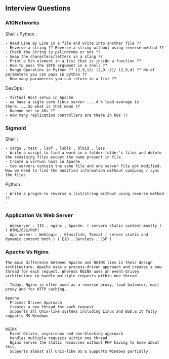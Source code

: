 ## Interview Questions


### A10Networks

Shell / Python : 
  
    - Read Line By Line in a file and write into another file ??
    - Reverse a string ?? Reverse a string without using reverse method ??
    - Check the String is palindrome or not ??
    - Swap the charecters/letters in a sting ??
    - Print a 5th element in a list that is inside a function ??
    - How to pass the 10th argument in a shell ??
    - Range Operatins in Python ?? (2,9,1)/ (2,9,-2)/ (2,9,4) ?? No.of parameters you can pass in python ??
    - How many parameters you can return in a list ??

DevOps : 

    - Virtual Host setup in Apache
    - we have a sigle core linux server ....4 % load average is there.....So what is that mean ??
    - Daemon set in k8s ??
    - How many replication controllers are there in k8s ??


### Sigmoid 

Shell :

    - xargs , test , lsof , lsblk , blkid , less 
    - Write a script to find a word in a folder-folder's files and delete the remaining files except the name present in file.
    - Create a virtual host in Apache
    - two servers contain the same file and one server file got modified. Now we need to find the modified information without comaping / sync         the files .
    
Python : 
    
    - Write a progrm to reverse a list/string without using reverse method ??
    - 
### Application Vs Web Server

      Webserver : IIS , nginx , Apache. ( servers static content mostly ) ( HTML/CSS/PHP)
      App server : Weblogic , Glassfish, Tomcat ( serves static and dynamic content both ) ( EJB , Servlets , JSP )
     
    
### Apache Vs Nginx 

    The main difference between Apache and NGINX lies in their design architecture. Apache uses a process-driven approach and creates a new thread for each request. Whereas NGINX uses an event-driven architecture to handle multiple requests within one thread.

    - Today, Nginx is often used as a reverse proxy, load balancer, mail proxy and for HTTP caching.

    Apache
      Process Driven Approach 
      Creates a new thread for each request.
      Supports all Unix-like systems including Linux and BSD.& It fully supports MS-Windows


    NGINX
      Event-Driven, asyncronus and non-blocking approach
      Handles multiple requests within one thread
      Nginx serves the static resources without PHP having to know about this.
      Supports almost all Unix-like OS & Supports Windows partially.



